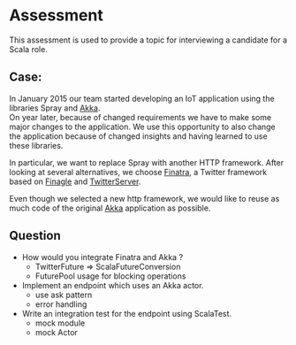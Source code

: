 # Assessment

This assessment is used to provide a topic for interviewing a candidate for
a Scala role.

## Case:

In January 2015 our team started developing an IoT application using the
libraries Spray and [Akka](http://www.akka.io).  
On year later, because of changed requirements we have to make some major changes
to the application. We use this opportunity to also change the application
because of changed insights and having learned to use these libraries.

In particular, we want to replace Spray with another HTTP framework.
After looking at several alternatives, we choose [Finatra](https://twitter.github.io/finatra/), 
a Twitter framework based on [Finagle](http://twitter.github.io/finagle/) 
and [TwitterServer](http://twitter.github.io/twitter-server/).

Even though we selected a new http framework, we would like to reuse as much code 
of the original [Akka](http://www.akka.io) application as possible.

## Question

* How would you integrate Finatra and Akka ?
    - TwitterFuture => ScalaFutureConversion
    - FuturePool usage for blocking operations
* Implement an endpoint which uses an Akka actor.
    - use ask pattern
    - error handling
* Write an integration test for the endpoint using ScalaTest.
    - mock module
    - mock Actor